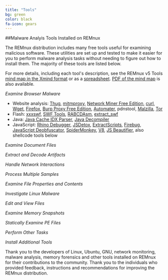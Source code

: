 ```yaml
---
title: "Tools"
bg: green
color: black
fa-icon: gears
---
```


##Malware Analyis Tools Installed on REMnux

The REMnux distribution includes many free tools useful for examining malicious software. These utilities are set up and tested to make it easier for you to perform malware analysis tasks without needing to figure out how to install them. The majority of these tools are listed below.

For more details, including each tool's description, see the REMnux v5 Tools [mind map in the Xmind format](http://zeltser.com/remnux/remnux-v5-tools.xmind) or as a [spreadsheet](/asset/remnux-v5-tools.xlsx). [PDF of the mind map](/asset/remnux-v5-tools.pdf) is also available.

*Examine Browser Malware*

- Website analysis: [Thug](https://github.com/buffer/thug), [mitmproxy](http://mitmproxy.org/), [Network Miner Free Edition](http://www.netresec.com/?page=NetworkMiner), [curl](http://curl.haxx.se/), [Wget](https://www.gnu.org/software/wget/), [Firefox](http://www.mozilla.org/firefox), [Burp Proxy Free Edition](http://portswigger.net/burp/), [Automater](http://www.tekdefense.com/automater/), pdnstool, [Malzilla](http://malzilla.sourceforge.net/), [Tor](https://www.torproject.org/)
- Flash: [xxxswf](http://hooked-on-mnemonics.blogspot.com/2011/12/xxxswfpy.html), [SWF Tools](http://www.swftools.org/), [RABCDAsm](https://github.com/CyberShadow/RABCDAsm), [extract_swf](https://gist.github.com/noonat/821548)
- Java: [Java Cache IDX Parser](https://github.com/Rurik/Java_IDX_Parser/), [Java Decompiler](http://jd.benow.ca/)
- JavaScript: [Rhino Debugger](https://developer.mozilla.org/en-US/docs/Mozilla/Projects/Rhino/Debugger), [JSDetox](http://www.relentless-coding.com/projects/jsdetox/), [ExtractScripts](http://blog.didierstevens.com/programs/extractscripts/), [Firebug](http://getfirebug.com/), [JavaScript Deobfuscator](https://addons.mozilla.org/en-us/firefox/addon/javascript-deobfuscator/), [SpiderMonkey](https://developer.mozilla.org/en-US/docs/Mozilla/Projects/SpiderMonkey), [V8](https://code.google.com/p/v8/), [JS Beautifier](https://github.com/einars/js-beautify), also shellcode tools below

*Examine Document Files*

*Extract and Decode Artifacts*

*Handle Network Interactions*

*Process Multiple Samples*

*Examine File Properties and Contents*

*Investigate Linux Malware*

*Edit and View Files*

*Examine Memory Snapshots*

*Statically Examine PE Files*

*Perform Other Tasks*

*Install Additional Tools*

Thank you to the developers of Linux, Ubuntu, GNU, network monitoring, malware analysis, memory forensics and other tools installed on REMnux for their contributions to the community. Thank you to the individuals who provided feedback, instructions and recommendations for improving the REMnux distribution. 
